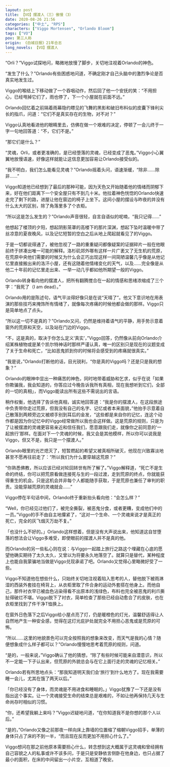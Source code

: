 ```yaml
---
layout: post
title: 【VO】摆渡人（三）傲慢（3）
date: 2020-08-26 21:56
categories: ["中土", "RPS"]
characters: ["Viggo Mortensen", "Orlando Bloom"]
tags: ["VO"]
pov: 第三人称
origin: 《白城日报》21年合志
long_novels: 【VO】摆渡人
---
```


“Orli？”Viggo试探地问，略微地放慢了脚步，关切地注视着Orlando的神色。

“发生了什么？”Orlando有些困惑地问道，不确定刚才自己头脑中的激烈争论是否真实地发生过。

Viggo的喉结上下移动做了一个吞咽动作，然后回了他一个安抚的笑：“不用担心，已经甩掉它们了，雨也停了，下一个小屋就在前面不远。”

Orlando回忆着之前隔着雨幕隐约瞟见的飞舞的黑影和破旧布料似的皮囊下锋利尖长的指爪，问道：“它们不是真实存在的生物，对不对？”

Viggo认真地看进他的眼睛里去，仿佛在做一个艰难的决定，停顿了一会儿终于一字一句地回答道：“不，它们不是。”

“那它们是什么？”

“灵魂，Orli，或者更准确的，是已经堕落的灵魂，已经变成了恶鬼。”Viggo小心翼翼地放慢语速，好像这样就能让这信息更加容易让Orlando接受似的。

“我不明白，我们怎么能看见灵魂？”Orlando摇着头问，语速渐缓，“除非……除非……”

Viggo知道他已经想到了最后的那种可能，因为天色又开始随着他的情绪而阴郁下来，好在他们距离下一个安全屋只有不到几十米。他拉着神色恍惚的Orlando快速走完了剩下的路，进屋让他在窗边的椅子上坐下。这间小屋的摆设与昨夜的并没有什么太大的区别，除了角落里多了个衣柜。

“所以这是怎么发生的？”Orlando声音很轻，自言自语似的呢喃，“我只记得……”

他想起了楼顶的夕阳，想起阴影笼罩的高楼下的那片深渊，想起下坠时温暖中带了丝凉意的夏夜晚风，以及记忆短暂的空白之后从地上爬起就看见了的Viggo。

于是一切都说得通了，被他忽视了一路的重重疑问都像疑案的证据碎片一般在他眼前终于拼凑出唯一可能的解释。洛杉矶郊外哪有这样一片广袤又了无生机的荒原，在荒原中央他们需要的时候又为什么会正巧出现这样一间简陋温馨几乎像是从他记忆里直接搬出来的洛汗小屋，还有这随着他情绪变化的天气，以及……完全像是从他二十年前的记忆里走出来、一举一动几乎都如他所期望一般的Viggo。

Orlando转身看向他的摆渡人，把所有翻腾搅合在一起的情感和思绪浓缩成了三个字：“我死了（I am dead）。”

Orlando用的是陈述句，语气平淡得好像只是在说“天晴了”。他又下意识地在用表演的那些技巧来掩饰所有情绪了，就像每次疼痛的时候他都会做的那样。Viggo只是简单地点了点头。

“所以这一切不是真的？”Orlando又问，仍然是维持着语气的平静，用手势示意着窗外的荒原和天空，以及站在门边的Viggo。

“不，这是真的，取决于你怎么定义‘真实’，”Viggo回答，仍然像从前向Orlando介绍某株植物或是某个凯尔特神话时那样严谨认真，唯一的区别只是现在的议题变成了关于生命和死亡，“比如恶鬼抓到你的时候将会感受到的疼痛就很真实。”

“我是说，”Orlando打断他的话，目光锐利，“你是真的Viggo吗？还是只是我的想象？”

Orlando的眼神中显出一种痛苦的神色，同时地带着威胁和乞求，似乎在说「如果你欺骗我，我会知道的，你答应过今晚告诉我所有真相，现在我想听到它们，全部的一切的真相」，而Viggo能读出所有这些不需说出的言语。

稍作权衡，他选择了告诉他真相，诚实地回答道：“我是你的摆渡人，在这段旅途中负责带你走过荒原，但我没有自己的名字、记忆或者本来面貌，”他抬手示意着自己散落到两颊旁边又被顺手别到耳后的金发，“这些都是来自你的记忆，连这个动作都是因为你记忆中的Viggo经常做所以我也会这样做。这是荒原的规则，只是为了让被摆渡的灵魂更容易亲近和信任我们，愿意跟我们走，就像你之前同意的‘一起旅行’那样。在面对下一个灵魂的时候，我又会是其他模样，所以你可以说我是Viggo，但又不是，我只是一个摆渡人。”

Orlando眼里的光芒熄灭了，短暂燃起的希望又被真相所破灭，他现在兴致寡淡地甚至不愿再往前走了：“所以我们为什么要穿越这荒原？”

“你熟悉佛教，所以应该已经对轮回转世有所了解了。”Viggo解释道，“死亡不是生命的终结，你可以把荒原看做连接死与生的一段过渡，走到荒原的终点，你就能获得重生的机会。只是这机会并非每个人都能随手获取，于是荒原也兼任了审判的职责。没能穿越荒原的灵魂就会……”

Viggo停在半句话中间，Orlando终于重新抬头看向他：“会怎么样？”

“Well，你已经见过他们了，被完全撕裂，被恶鬼分食，或者更糟，变成他们中的一员。”Viggo的手不由自主地攥紧了，“这对一个生命、一个灵魂来说才是真正的死亡，完全的灰飞烟灭万劫不复。”

「也没什么不好的。」Orlando这样想着，但是没有大声说出来，他知道这自甘堕落的想法会让Viggo多难受，即使眼前的摆渡人并不是真的他。

而Orlando的另一些私心则在说：与Viggo一起踏上旅行之路这个埋藏在心底的愿望他确实期待了太久太久，又曾以为将要永久地落空了。就算只是替代，某种程度上也能自我蒙骗地当做是Viggo兑现承诺了吧。Orlando又觉得心里略微好受了一些。

Viggo不知道他在想些什么，只始终关切地注视着陷入思考的人，替他脱下被雨淋湿的西装外套挂在椅背上，从衣柜里取了件合身的运动外套搭在他身上。而他自己，那件衬衣早已被血色沾染得看不出原本的浅绿色，布料也完全被恶鬼的利爪撕扯得破烂不堪。Viggo脱下了衬衣，简单检查了那些已经自动愈合了的皮肤，也在衣柜里找到了件干净T恤换上。

在窗外日色落下之后Viggo给小屋点亮了灯，仍是暖橙色的灯光，温馨舒适得让人自然地产生一种安全感，觉得在这灯光庇护处就完全不用担心恶鬼或是荒原的可怖。

“所以……这里的地貌景色可以完全按照我的想象来改变，而天气是我的心情？随便想象成什么样子都可以？”Orlando慢慢地思考着荒原的规则，问道。

“是的，一般来说，”Viggo确认了他的猜想，“除了有些时候可能来自潜意识，所以不一定能一下子认出来，但荒原的外貌总会与在它上面行走的灵魂的记忆相关。”

Orlando若有所思地点头：“那我知道明天我们会‘旅行’到什么地方了。现在我需要睡一会儿，尤其在饿了两天以后。”

「你已经没有了身体，而灵魂是不用进食和睡眠的。」Viggo犹豫了一下还是没有指出这个事实。让一个灵魂接受生命的结束总是艰难的，不如让他再保持几天与生命尚存时相似的习惯。

“你，还希望我躺上来吗？”Viggo迟疑地问道，“在你知道我不是你想的那个人以后。”

“是的，”Orlando又像之前那夜一样向床上靠墙的位置缩了缩朝Viggo招手，单薄的身体只占了床的不到一半，“而且现在反而更加不用担心什么了。”

Viggo想问在那之前他原本需要担心什么，转念想到这大概属于这灵魂和曾经拥有自己容貌之人的私事或许不该多问，于是只是安静依言侧卧在他身边，也只占据了最小的面积，在床的中间留出一小片空，互相道了晚安。
